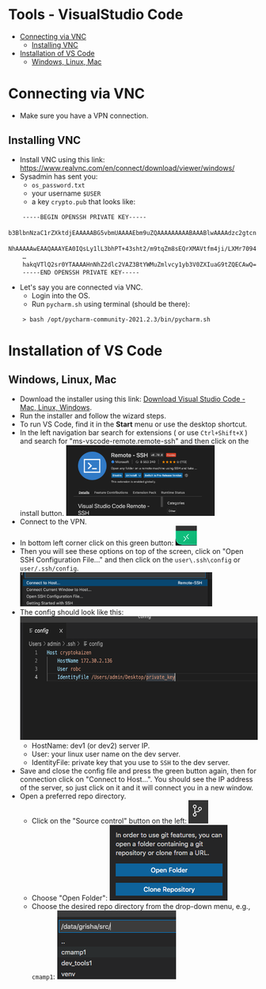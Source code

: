 # Tools - VisualStudio Code

<!-- toc -->
- [Connecting via VNC](#connecting-via-vnc)
  * [Installing VNC](#installing-vnc)
- [Installation of VS Code](#installation-of-vs-code)
  * [Windows, Linux, Mac](#windows-linux-max)  
<!-- tocstop -->

# Connecting via VNC

- Make sure you have a VPN connection.

## Installing VNC

- Install VNC using this link: [<span
  class="underline">https://www.realvnc.com/en/connect/download/viewer/windows/</span>](https://www.realvnc.com/en/connect/download/viewer/windows/)
- Sysadmin has sent you:
  - `os_password.txt`
  - your username `$USER`
  - a key `crypto.pub` that looks like:

```
    -----BEGIN OPENSSH PRIVATE KEY-----
    b3BlbnNzaC1rZXktdjEAAAAABG5vbmUAAAAEbm9uZQAAAAAAAAABAAABlwAAAAdzc2gtcn
    NhAAAAAwEAAQAAAYEA0IQsLy1lL3bhPT+43sht2/m9tqZm8sEQrXMAVtfm4ji/LXMr7094
    …
    hakqVTlQ2sr0YTAAAAHnNhZ2dlc2VAZ3BtYWMuZmlvcy1yb3V0ZXIuaG9tZQECAwQ=
    -----END OPENSSH PRIVATE KEY-----
```

- Let's say you are connected via VNC.
  - Login into the OS.
  - Run `pycharm.sh` using terminal (should be there):

```
    > bash /opt/pycharm-community-2021.2.3/bin/pycharm.sh
```

# Installation of VS Code

## Windows, Linux, Mac

- Download the installer using this link:
  [<span class="underline">Download Visual Studio Code - Mac, Linux, Windows</span>](https://code.visualstudio.com/download).
- Run the installer and follow the wizard steps.
- To run VS Code, find it in the **Start** menu or use the desktop shortcut.
- In the left navigation bar search for extensions ( or use `Ctrl+Shift+X` ) and
  search for "ms-vscode-remote.remote-ssh" and then click on the install button.
  <img src="Tools_VisualStudio_Code_figs/image8.png" style="width:3.13386in;height:1.49306in" />
- Connect to the VPN.
- In bottom left corner click on this green button: 
  <img src="Tools_VisualStudio_Code_figs/image3.png" style="width:0.45313in;height:0.41827in" />
- Then you will see these options on top of the screen, click on "Open SSH
  Configuration File…" and then click on the `user\.ssh\config` or
  `user/.ssh/config`.
  <img src="Tools_VisualStudio_Code_figs/image6.png" style="width:4.04688in;height:0.71944in" />
- The config should look like this:
  <img src="Tools_VisualStudio_Code_figs/image7.png" style="width:6.26772in;height:2.59722in" /> 
  - HostName: dev1 (or dev2) server IP. 
  - User: your linux user name on the dev
  server.
  - IdentityFile: private key that you use to `SSH` to the dev server.
- Save and close the config file and press the green button again, then for
  connection click on "Connect to Host...". You should see the IP address of the
  server, so just click on it and it will connect you in a new window.
- Open a preferred repo directory. 
  - Click on the "Source control" button on the
  left: 
    <img src="Tools_VisualStudio_Code_figs/image4.png" style="width:0.41667in;height:0.48958in" />
  - Choose "Open Folder": 
    <img src="Tools_VisualStudio_Code_figs/image1.png" style="width:2.47917in;height:1.59375in" /> 
  - Choose the desired repo directory from the drop-down menu, e.g., `cmamp1`: 
    <img src="Tools_VisualStudio_Code_figs/image5.png" style="width:2.5in;height:1.44792in" />
